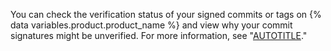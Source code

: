 You can check the verification status of your signed commits or tags on {% data variables.product.product_name %} and view why your commit signatures might be unverified. For more information, see "[AUTOTITLE](/authentication/troubleshooting-commit-signature-verification/checking-your-commit-and-tag-signature-verification-status)."
